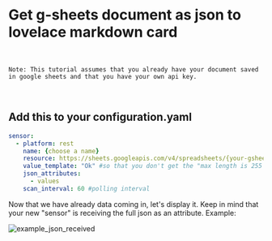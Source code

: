 # Get g-sheets document as json to lovelace markdown card
<br>

`Note: This tutorial assumes that you already have your document saved in google sheets and that you have your own api key.`

<br>

## Add this to your configuration.yaml

```yaml
sensor:
  - platform: rest
    name: {choose a name}
    resource: https://sheets.googleapis.com/v4/spreadsheets/{your-gsheets-file-url-link}/values/{sheet-name}?key={api-key}
    value_template: "Ok" #so that you don't get the "max length is 255 characters" error
    json_attributes:
      - values
    scan_interval: 60 #polling interval
```

Now that we have already data coming in, let's display it.
Keep in mind that your new "sensor" is receiving the full json as an attribute.
Example:

![example_json_received](/Images/json_example.png "Json example")